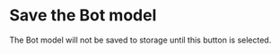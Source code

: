 Save the Bot model
=====================
The Bot model will not be saved to storage until this button is selected.